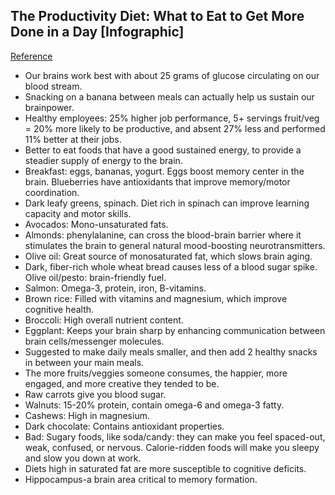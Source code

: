 ## The Productivity Diet: What to Eat to Get More Done in a Day [Infographic]
[Reference](https://blog.hubspot.com/marketing/productivity-diet#sm.00002iuqnth1ydzkyay257xcnwh9z)

- Our brains work best with about 25 grams of glucose circulating on our blood stream.
- Snacking on a banana between meals can actually help us sustain our brainpower.
- Healthy employees: 25% higher job performance, 5+ servings fruit/veg = 20% more likely to be productive, and absent 27% less and performed 11% better at their jobs.
- Better to eat foods that have a good sustained energy, to provide a steadier supply of energy to the brain.
- Breakfast: eggs, bananas, yogurt. Eggs boost memory center in the brain. Blueberries have antioxidants that improve memory/motor coordination.
- Dark leafy greens, spinach. Diet rich in spinach can improve learning capacity and motor skills.
- Avocados: Mono-unsaturated fats.
- Almonds: phenylalanine, can cross the blood-brain barrier where it stimulates the brain to general natural mood-boosting neurotransmitters.
- Olive oil: Great source of monosaturated fat, which slows brain aging.
- Dark, fiber-rich whole wheat bread causes less of a blood sugar spike. Olive oil/pesto: brain-friendly fuel.
- Salmon: Omega-3, protein, iron, B-vitamins.
- Brown rice: Filled with vitamins and magnesium, which improve cognitive health.
- Broccoli: High overall nutrient content.
- Eggplant: Keeps your brain sharp by enhancing communication between brain cells/messenger molecules.
- Suggested to make daily meals smaller, and then add 2 healthy snacks in between your main meals.
- The more fruits/veggies someone consumes, the happier, more engaged, and more creative they tended to be.
- Raw carrots give you blood sugar.
- Walnuts: 15-20% protein, contain omega-6 and omega-3 fatty.
- Cashews: High in magnesium.
- Dark chocolate: Contains antioxidant properties.
- Bad: Sugary foods, like soda/candy: they can make you feel spaced-out, weak, confused, or nervous. Calorie-ridden foods will make you sleepy and slow you down at work.
- Diets high in saturated fat are more susceptible to cognitive deficits.
- Hippocampus-a brain area critical to memory formation.
